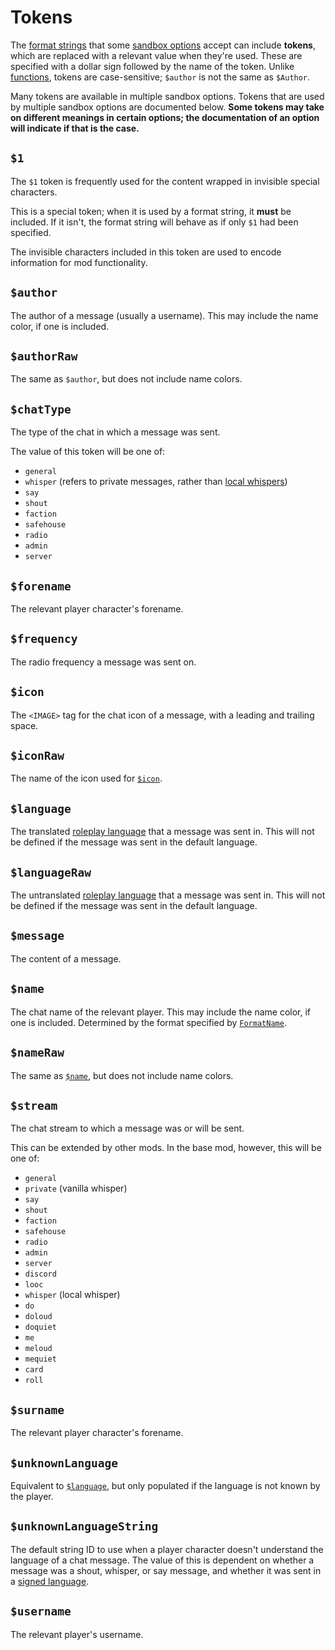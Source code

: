 # Tokens

The [format strings](./index.md) that some [sandbox options](../sandbox-options/index.md) accept can include **tokens**,
which are replaced with a relevant value when they're used.
These are specified with a dollar sign followed by the name of the token.
Unlike [functions](./functions.md), tokens are case-sensitive; `$author` is not the same as `$Author`.

Many tokens are available in multiple sandbox options.
Tokens that are used by multiple sandbox options are documented below.
**Some tokens may take on different meanings in certain options; the documentation of an option will indicate if that is the case.**

## `$1`

The `$1` token is frequently used for the content wrapped in invisible special characters.

This is a special token; when it is used by a format string, it **must** be included.
If it isn't, the format string will behave as if only `$1` had been specified.

The invisible characters included in this token are used to encode information for mod functionality.

## `$author`

The author of a message (usually a username).
This may include the name color, if one is included.

## `$authorRaw`

The same as `$author`, but does not include name colors.

## `$chatType`

The type of the chat in which a message was sent.

The value of this token will be one of:
- `general`
- `whisper` (refers to private messages, rather than [local whispers](../sandbox-options/chat-formats.md#chatformatwhisper))
- `say`
- `shout`
- `faction`
- `safehouse`
- `radio`
- `admin`
- `server`

## `$forename`

The relevant player character's forename.

## `$frequency`

The radio frequency a message was sent on.

## `$icon`

The `<IMAGE>` tag for the chat icon of a message, with a leading and trailing space.

## `$iconRaw`

The name of the icon used for [`$icon`](#icon).

## `$language`

The translated [roleplay language](../sandbox-options/languages.md) that a message was sent in.
This will not be defined if the message was sent in the default language.

## `$languageRaw`

The untranslated [roleplay language](../sandbox-options/languages.md) that a message was sent in.
This will not be defined if the message was sent in the default language.

## `$message`

The content of a message.

## `$name`

The chat name of the relevant player. This may include the name color, if one is included.
Determined by the format specified by [`FormatName`](../sandbox-options/component-formats.md#formatname).

## `$nameRaw`

The same as [`$name`](#name), but does not include name colors.

## `$stream`

The chat stream to which a message was or will be sent.

This can be extended by other mods. In the base mod, however, this will be one of:

- `general`
- `private` (vanilla whisper)
- `say`
- `shout`
- `faction`
- `safehouse`
- `radio`
- `admin`
- `server`
- `discord`
- `looc`
- `whisper` (local whisper)
- `do`
- `doloud`
- `doquiet`
- `me`
- `meloud`
- `mequiet`
- `card`
- `roll`

## `$surname`

The relevant player character's forename.

## `$unknownLanguage`

Equivalent to [`$language`](#language), but only populated if the language is not known by the player.

## `$unknownLanguageString`

The default string ID to use when a player character doesn't understand the language of a chat message.
The value of this is dependent on whether a message was a shout, whisper, or say message, and whether it was sent in a [signed language](../sandbox-options/languages.md#signedlanguages).

## `$username`

The relevant player's username.
